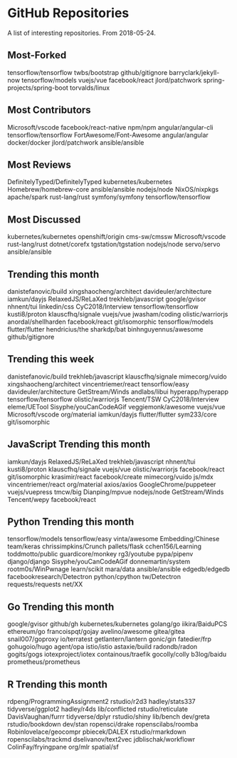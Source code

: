 
# GitHub Repositories

A list of interesting repositories.
From 2018-05-24.

## Most-Forked

tensorflow/tensorflow
twbs/bootstrap
github/gitignore
barryclark/jekyll-now
tensorflow/models
vuejs/vue
facebook/react
jlord/patchwork
spring-projects/spring-boot
torvalds/linux

## Most Contributors

Microsoft/vscode
facebook/react-native
npm/npm
angular/angular-cli
tensorflow/tensorflow
FortAwesome/Font-Awesome
angular/angular
docker/docker
jlord/patchwork
ansible/ansible

## Most Reviews

DefinitelyTyped/DefinitelyTyped
kubernetes/kubernetes
Homebrew/homebrew-core
ansible/ansible
nodejs/node
NixOS/nixpkgs
apache/spark
rust-lang/rust
symfony/symfony
tensorflow/tensorflow

## Most Discussed

kubernetes/kubernetes
openshift/origin
cms-sw/cmssw
Microsoft/vscode
rust-lang/rust
dotnet/corefx
tgstation/tgstation
nodejs/node
servo/servo
ansible/ansible

## Trending this month

danistefanovic/build
xingshaocheng/architect
davideuler/architecture
iamkun/dayjs
RelaxedJS/ReLaXed
trekhleb/javascript
google/gvisor
nhnent/tui
linkedin/css
CyC2018/Interview
tensorflow/tensorflow
kusti8/proton
klauscfhq/signale
vuejs/vue
jwasham/coding
olistic/warriorjs
anordal/shellharden
facebook/react
git/isomorphic
tensorflow/models
flutter/flutter
hendricius/the
sharkdp/bat
binhnguyennus/awesome
github/gitignore

## Trending this week

danistefanovic/build
trekhleb/javascript
klauscfhq/signale
mimecorg/vuido
xingshaocheng/architect
vincentriemer/react
tensorflow/easy
davideuler/architecture
GetStream/Winds
andlabs/libui
hyperapp/hyperapp
tensorflow/tensorflow
olistic/warriorjs
Tencent/TSW
CyC2018/Interview
eleme/UETool
Sisyphe/youCanCodeAGif
veggiemonk/awesome
vuejs/vue
Microsoft/vscode
org/material
iamkun/dayjs
flutter/flutter
sym233/core
git/isomorphic

## JavaScript Trending this month

iamkun/dayjs
RelaxedJS/ReLaXed
trekhleb/javascript
nhnent/tui
kusti8/proton
klauscfhq/signale
vuejs/vue
olistic/warriorjs
facebook/react
git/isomorphic
krasimir/react
facebook/create
mimecorg/vuido
js/mdx
vincentriemer/react
org/material
axios/axios
GoogleChrome/puppeteer
vuejs/vuepress
tmcw/big
Dianping/mpvue
nodejs/node
GetStream/Winds
Tencent/wepy
facebook/react

## Python Trending this month

tensorflow/models
tensorflow/easy
vinta/awesome
Embedding/Chinese
team/keras
chrissimpkins/Crunch
pallets/flask
cchen156/Learning
toddmotto/public
guardicore/monkey
rg3/youtube
pypa/pipenv
django/django
Sisyphe/youCanCodeAGif
donnemartin/system
rootm0s/WinPwnage
learn/scikit
mara/data
ansible/ansible
edgedb/edgedb
facebookresearch/Detectron
python/cpython
tw/Detectron
requests/requests
net/XX

## Go Trending this month

google/gvisor
github/gh
kubernetes/kubernetes
golang/go
iikira/BaiduPCS
ethereum/go
francoispqt/gojay
avelino/awesome
gitea/gitea
snail007/goproxy
io/terratest
getlantern/lantern
gonic/gin
fatedier/frp
gohugoio/hugo
agent/opa
istio/istio
astaxie/build
radondb/radon
gogits/gogs
iotexproject/iotex
containous/traefik
gocolly/colly
b3log/baidu
prometheus/prometheus

## R Trending this month

rdpeng/ProgrammingAssignment2
rstudio/r2d3
hadley/stats337
tidyverse/ggplot2
hadley/r4ds
lib/conflicted
rstudio/reticulate
DavisVaughan/furrr
tidyverse/dplyr
rstudio/shiny
lib/bench
dev/greta
rstudio/bookdown
dev/stan
ropensci/drake
ropenscilabs/roomba
Robinlovelace/geocompr
pbiecek/DALEX
rstudio/rmarkdown
ropenscilabs/trackmd
dselivanov/text2vec
jdblischak/workflowr
ColinFay/fryingpane
org/mlr
spatial/sf
